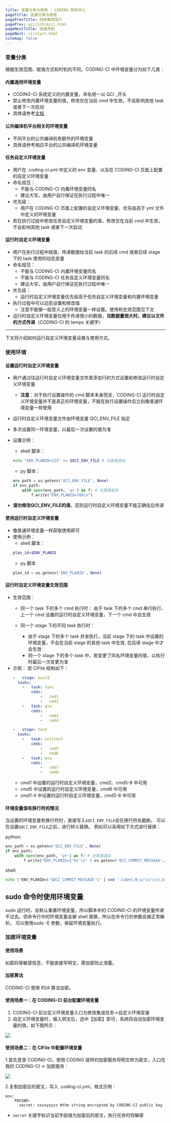 ```yaml
---
title: 变量分类与使用 - CODING 帮助中心
pageTitle: 变量分类与使用
pagePrevTitle: 持续集成简介
pagePrev: qci/intro/ci.html
pageNextTitle: 快速开始
pageNext: ci/start.html
sitemap: false
---
```


### 变量分类

根据生效范围、赋值方式和时机的不同，CODING-CI 中环境变量分为如下几类：

#### 内置通用环境变量

-   CODING-CI 系统定义的内置变量，命名统一以 QCI _开头
-   禁止修改内置环境变量的值，修改仅在当前 cmd 中生效，不会影响其他 task 或者下一次启动
-   具体请参考[文档](#general)

#### 公共编译机平台相关的环境变量

-   不同平台的公共编译机有额外的环境变量
-   具体请参考相应平台的公共编译机环境变量

#### 任务自定义环境变量

-   用户在 .coding-ci.yml 中定义的 env 变量、以及在 CODING-CI 页面上配置的自定义环境变量
-   命名规范：
    -   不能与 CODING-CI 内置环境变量同名
    -   建议大写，由用户自行保证在执行过程中唯一
-   优先级：
    -   用户在 CODING-CI 页面上配置的自定义环境变量，优先级高于 yml 文件中定义的环境变量
-   若在执行过程中修改任务自定义环境变量的值，修改仅在当前 cmd 中生效，不会影响其他 task 或者下一次启动

#### 运行时自定义环境变量

-   用户在执行过程中赋值，传递数据给当前 task 的后续 cmd 或者后续 stage 下的 task 使用的动态变量
-   命名规范：
    -   不能与 CODING-CI 内置环境变量同名
    -   不能与 CODING-CI 任务自定义环境变量同名
    -   建议大写，由用户自行保证在执行过程中唯一
-   优先级：
    -   运行时自定义环境变量优先级高于任务自定义环境变量和内置环境变量
-   执行过程中可以动态设置和修改值
    -   注意不能像一般意义上的环境变量一样设置。使用和生效范围见下文
-   运行时自定义环境变量仅用于传递很小的数据，**当数据量很大时，建议以文件的方式传递**（CODING-CI 的 temps 关键字）

---

下文将介绍如何运行自定义环境变量设置与使用方式。

### 使用环境

#### 设置运行时自定义环境变量
-   用户通过往运行时自定义环境变量文件里添加行的方式设置和修改运行时自定义环境变量
    -   **注意**：对于执行设置操作的 cmd 脚本本身而言，CODING-CI 运行时自定义环境变量并不是真正的环境变量，不能在执行设置操作后立刻像普通环境变量一样使用
-   运行时自定义环境变量文件由环境变量 QCI_ENV_FILE 指定
-   多次设置同一环境变量，以最后一次设置的值为准
-   设置示例：
    -   shell 脚本：
    ```bash
    echo "ENV_PLANID=123" >> $QCI_ENV_FILE # 注意是追加
    ```
    -   py 脚本：
    ```python
    env_path = os.getenv('QCI_ENV_FILE', None)
    if env_path:
        with open(env_path, 'a+') as f: # 注意是追加
            f.write("ENV_PLANID=789\n")
    ```

-   **请勿修改QCI_ENV_FILE的值**，否则运行时自定义环境变量不能正确往后传递

#### 使用运行时自定义环境变量
-   像普通环境变量一样获取使用即可
-   使用示例：
    -   shell 脚本：
    ```bash
    plan_id=$ENV_PLANID
    ```
    -   py 脚本
    ```python
    plan_id = os.getenv('ENV_PLANID', None)
    ```

#### 运行时自定义环境变量生效范围
-   生效范围：
    -   同一个 task 下的多个 cmd 执行时：
        由于 task 下的多个 cmd 串行执行，上一个 cmd 设置的运行时自定义环境变量，下一个 cmd 中会生效

    -   同一个 stage 下的不同 task 执行时：
        -   由于 stage 下的多个 task 并发执行，当前 stage 下的 task 中设置的环境变量，不会在当前 stage 的其他 task 中生效, 在后续 stage 中才会生效
        -   同一个 stage 下的多个 task 中，若变更了同名环境变量的值，以执行时最后一次变更为准
-   示例：
若 CIFile 结构如下：
    ```yaml
    -   stage: build
      tasks:
        -   task: sync
            cmds:
                -   cmd1
                -   cmd2
        -   task: qta
            cmds:
                -   cmd3
                -   cmd4

    -   stage: test
      tasks:
        -   task: unittest
            cmds:
                -   cmd5
                -   cmd6
        -   task: qta
            cmds:
                -   cmd7
                -   cmd8
    ```
    -   cmd1 中设置的运行时自定义环境变量，cmd2、cmd5-8 中可用
    -   cmd5 中设置的运行时自定义环境变量，cmd6 中可用
    -   cmd1-4 中设置的运行时自定义环境变量，cmd5-8 中可用

#### 环境变量值有换行符的情况

当设置的环境变量有换行符时，直接写入`$QCI_ENV_FILE`会在换行符处截断。
可以在设置`$QCI_ENV_FILE`之前，进行转义替换。
例如可以采用如下方式进行替换：

python:
```python
env_path = os.getenv('QCI_ENV_FILE', None)
if env_path:
    with open(env_path, 'a+') as f: # 注意是追加
        f.write("ENV_PLANID=$'%s'\n" % os.getenv('QCI_COMMIT_MESSAGE', "").replace("\n", "\\n"))
```

shell:
```bash
echo \"ENV_PLANID=$'$QCI_COMMIT_MESSAGE'\" | sed ':label;N;s/\n/\\n/;b label' >> $QCI_ENV_FILE
```

## sudo 命令时使用环境变量

sudo 运行时，会默认重置环境变量，所以脚本中的 CODING-CI 的环境变量传递不过去。但命令行中的环境变量会被 shell 替换，所以在命令行的参数会被正常解析。
可以使用sudo -E 参数，保留环境变量执行。


### 加密环境变量

#### 使用场景

如密码等敏感信息，不能直接写明文，需加密防止泄露。

#### 加密算法

CODING-CI 使用 RSA 算法加密。

#### 使用场景一：在 CODING-CI 前台配置环境变量
1.  CODING-CI 前台定义环境变量入口为修改集成任务->自定义环境变量
2.  自定义环境变量时，输入明文后，选中【加密】即可，系统将自动加密环境变量的值，如下图所示：

![](https://help-assets.codehub.cn/enterprise/20211026145105.png)

#### 使用场景二：在 CIFile 中配置环境变量

1.首先登录 CODING-CI，使用 CODING 提供的加密服务将明文转为密文，入口在我的 CODING-CI -> 加密服务：

![](https://help-assets.codehub.cn/enterprise/20211026145206.png)

2.复制加密后的密文，写入 .coding-ci.yml，格式示例：
```
env:
    PASSWD:
      secret: xxxxyyyzz #the string encrypted by CODING-CI public key
```
-   `secret` 关键字标识当前字段值为加密后的密文，执行任务时将解密


